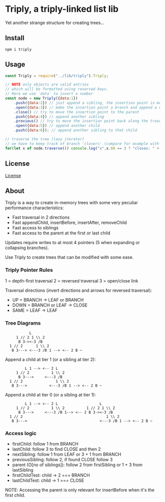 # Triply, a triply-linked list lib

Yet another strange structure for creating trees...


## Install

`npm i triply`


## Usage

```javascript
const Triply = require("../lib/triply").Triply;

// NOTE only objects are valid entries
// which will be formatted using reserved keys.
// Here we use `data` to insert a number
const node = new Triply({data:1})
    .push({data:2}) // just append a sibling, the insertion point is moved to the new node
    .open({data:3}) // make the insertion point a branch and append a new child
    .close() // try to move the insertion point to the parent
    .push({data:4}) // append another sibling
    .previous() // try to move the insertion point back along the traversal path (the branch containing `data:2`)
    .open({data:5}) // append another child
    .push({data:6}); // append another sibling to that child

// traverse the tree (lazy iterator)
// we have to keep track of branch 'closers' (compare for example with XML closing tags)
for(let x of node.traverse()) console.log("x",x.$0 == 3 ? "closes: " + x.$3.data : x.data);
```


## License

[License](./LICENSE)


## About

Triply is a way to create in-memory trees with some very peculiar performance characteristics:

* Fast traversal in 2 directions
* Fast appendChild, insertBefore, insertAfter, removeChild
* Fast access to siblings
* Fast access to the parent at the first or last child

Updates require writes to at most 4 pointers (5 when expanding or collapsing branches).

Use Triply to create trees that can be modified with some ease.


### Triply Pointer Rules

1 = depth-first traversal
2 = reversed traversal
3 = open/close link

Traversal directions (invert directions and arrows for reversed traversal):
* UP = BRANCH -> LEAF or BRANCH
* DOWN = BRANCH or LEAF -> CLOSE
* SAME = LEAF -> LEAF


### Tree Diagrams

```
           L
     1 // 2 1 \\ 2
      B 3-><-3 /B
  1 // 2      1 \\ 2
   B 3---> <---3 /B 1 --> <-- 2 B ~
```

Append a child at tier 1 (or a sibling at tier 2):

```
         L 1 --> <-- 2 L
     1 // 2          1 \\ 2
      B 3--->     <---3 /B
  1 // 2               1 \\ 2
   B 3--->          <---3 /B 1 --> <-- 2 B ~
```

Append a child at tier 0 (or a sibling at tier 1):

```
         L 1 --> <-- 2 L                   L
     1 // 2          1 \\ 2          1 // 2 1 \\ 2
      B 3--->     <---3 /B 1--> <-- 2 B 3-><-3 /B
  1 // 2                                      1 \\ 2
   B 3--->                                 <---3 /B 1 --> <-- 2 B ~
```


### Access logic

* firstChild: follow 1 from BRANCH
* lastChild: follow 3 to find CLOSE and then 2
* nextSibling: follow 1 from LEAF or 3 + 1 from BRANCH
* previousSibling: follow 2, if found CLOSE follow 3
* parent (O[no of siblings]): follow 2 from firstSibling or 1 + 3 from lastSibling
* firstChildTest: child -> 2 === BRANCH
* lastChildTest: child -> 1 === CLOSE

NOTE: Accessing the parent is only relevant for insertBefore when it's the first child.

